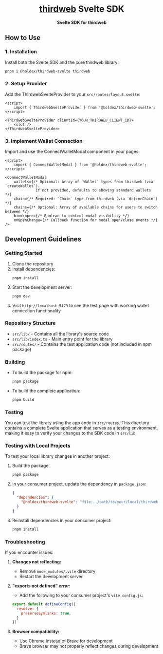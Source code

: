 <h1 align="center"><a href='https://thirdweb.com/'>thirdweb</a> Svelte SDK</h1>
<p align="center"><strong>Svelte SDK for thirdweb</strong></p>

## How to Use

### 1. Installation
Install both the Svelte SDK and the core thirdweb library:
```bash
pnpm i @holdex/thirdweb-svelte thirdweb
```

### 2. Setup Provider
Add the ThirdwebSvelteProvider to your `src/routes/layout.svelte`:
```svelte
<script>
	import { ThirdwebSvelteProvider } from '@holdex/thirdweb-svelte';
</script>

<ThirdwebSvelteProvider clientId={YOUR_THIRDWEB_CLIENT_ID}>
	<slot />
</ThirdwebSvelteProvider>
```

### 3. Implement Wallet Connection
Import and use the ConnectWalletModal component in your pages:
```svelte
<script>
	import { ConnectWalletModal } from '@holdex/thirdweb-svelte';
</script>

<ConnectWalletModal
	wallets={/* Optional: Array of `Wallet` types from thirdweb (via `createWallet`).
              If not provided, defaults to showing standard wallets */}
	chain={/* Required: `Chain` type from thirdweb (via `defineChain`) */}
	chains={/* Optional: Array of available chains for users to switch between */}
	bind:open={/* Boolean to control modal visibility */}
	onOpenChange={/* Callback function for modal open/close events */}
/>
```

## Development Guidelines

### Getting Started
1. Clone the repository
2. Install dependencies:
   ```bash
   pnpm install
   ```
3. Start the development server:
   ```bash
   pnpm dev
   ```
4. Visit `http://localhost:5173` to see the test page with working wallet connection functionality

### Repository Structure
- `src/lib/` - Contains all the library's source code
- `src/lib/index.ts` - Main entry point for the library
- `src/routes/` - Contains the test application code (not included in npm package)

### Building
- To build the package for npm:
  ```bash
  pnpm package
  ```
- To build the complete application:
  ```bash
  pnpm build
  ```

### Testing
You can test the library using the app code in `src/routes`. This directory contains a complete Svelte application that serves as a testing environment, making it easy to verify your changes to the SDK code in `src/lib`.

### Testing with Local Projects
To test your local library changes in another project:

1. Build the package:
   ```bash
   pnpm package
   ```
2. In your consumer project, update the dependency in `package.json`:
   ```json
   {
     "dependencies": {
       "@holdex/thirdweb-svelte": "file:../path/to/your/local/thirdweb-svelte"
     }
   }
   ```
3. Reinstall dependencies in your consumer project:
   ```bash
   pnpm install
   ```

### Troubleshooting

If you encounter issues:

1. **Changes not reflecting:** 
   - Remove `node_modules/.vite` directory
   - Restart the development server

2. **"exports not defined" error:**
   - Add the following to your consumer project's `vite.config.js`:
   ```js
   export default defineConfig({
     resolve: {
       preserveSymlinks: true,
     }
   })
   ```

3. **Browser compatibility:** 
   - Use Chrome instead of Brave for development
   - Brave browser may not properly reflect changes during development
